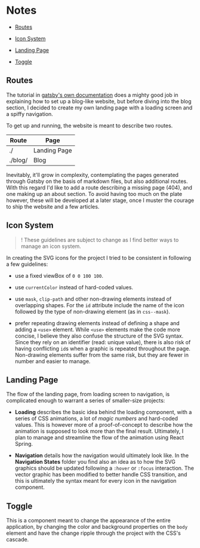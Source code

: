 # Notes

-   [Routes](#routes)

-   [Icon System](#icon-system)

-   [Landing Page](#landing-page)

-   [Toggle](#toggle)

## Routes

The tutorial in [gatsby's own documentation](https://www.gatsbyjs.org/docs/) does a mighty good job in explaining how to set up a blog-like website, but before diving into the blog section, I decided to create my own landing page with a loading screen and a spiffy navigation.

To get up and running, the website is meant to describe two routes.

| Route   | Page         |
| ------- | ------------ |
| ./      | Landing Page |
| ./blog/ | Blog         |

Inevitably, it'll grow in complexity, contemplating the pages generated through Gatsby on the basis of markdown files, but also additional routes. With this regard I'd like to add a route describing a missing page (404), and one making up an about section. To avoid having too much on the plate however, these will be developed at a later stage, once I muster the courage to ship the website and a few articles.

## Icon System

> ! These guidelines are subject to change as I find better ways to manage an icon system.

In creating the SVG icons for the project I tried to be consistent in following a few guidelines:

-   use a fixed viewBox of `0 0 100 100`.

-   use `currentColor` instead of hard-coded values.

-   use `mask`, `clip-path` and other non-drawing elements instead of overlapping shapes. For the `id` attribute include the name of the icon followed by the type of non-drawing element (as in `css--mask`).

-   prefer repeating drawing elements instead of defining a shape and adding a `<use>` element. While `<use>` elements make the code more concise, I believe they also confuse the structure of the SVG syntax. Since they rely on an identifier (read: unique value), there is also risk of having conflicting `id`s when a graphic is repeated throughout the page. Non-drawing elements suffer from the same risk, but they are fewer in number and easier to manage.

## Landing Page

The flow of the landing page, from loading screen to navigation, is complicated enough to warrant a series of smaller-size projects:

-   **Loading** describes the basic idea behind the loading component, with a series of CSS animations, a lot of _magic numbers_ and hard-coded values. This is however more of a proof-of-concept to describe how the animation is supposed to look more than the final result. Ultimately, I plan to manage and streamline the flow of the animation using React Spring.

-   **Navigation** details how the navigation would ultimately look like. In the **Navigation States** folder you find also an idea as to how the SVG graphics should be updated following a `:hover` or `:focus` interaction. The vector graphic has been modified to better handle CSS transition, and this is ultimately the syntax meant for every icon in the navigation component.

## Toggle

This is a component meant to change the appearance of the entire application, by changing the color and background properties on the `body` element and have the change ripple through the project with the CSS's cascade.
